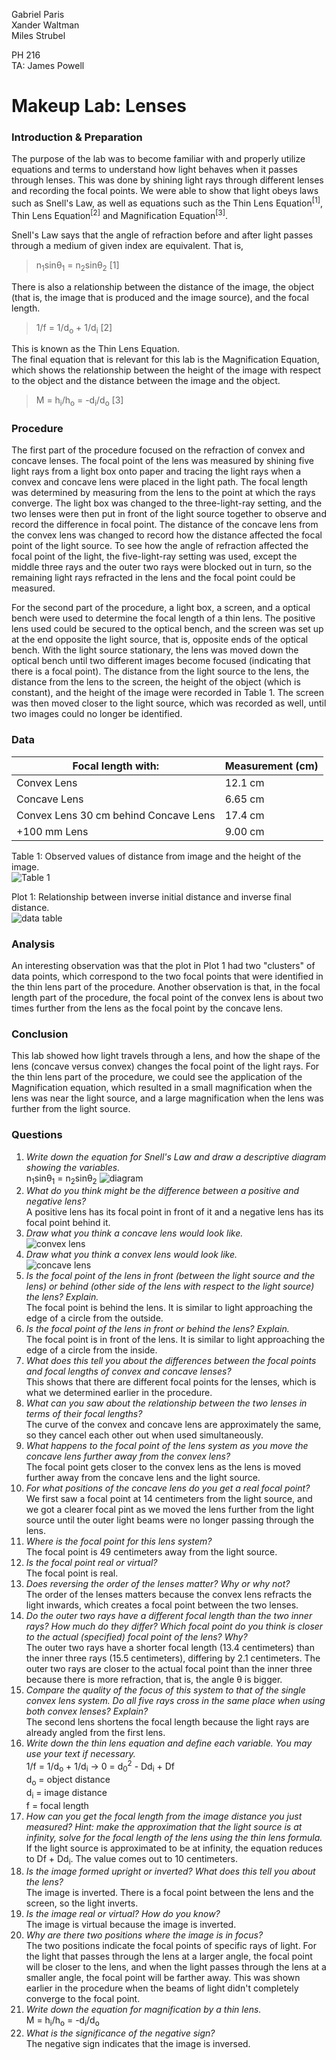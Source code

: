 Gabriel Paris  
Xander Waltman  
Miles Strubel  

PH 216  
TA: James Powell  

# Makeup Lab: Lenses

### Introduction & Preparation
The purpose of the lab was to become familiar with and properly utilize equations and terms to understand how light behaves when it passes through lenses. This was done by shining light rays through different lenses and recording the focal points. We were able to show that light obeys laws such as Snell's Law, as well as equations such as the Thin Lens Equation<sup>[1]</sup>, Thin Lens Equation<sup>[2]</sup> and Magnification Equation<sup>[3]</sup>.  

Snell's Law says that the angle of refraction before and after light passes through a medium of given index are equivalent. That is,  

>n<sub>1</sub>sin&theta;<sub>1</sub> = n<sub>2</sub>sin&theta;<sub>2</sub> [1]

There is also a relationship between the distance of the image, the object (that is, the image that is produced and the image source), and the focal length.  

>1/f = 1/d<sub>o</sub> + 1/d<sub>i</sub> [2]

This is known as the Thin Lens Equation.  
The final equation that is relevant for this lab is the Magnification Equation, which shows the relationship between the height of the image with respect to the object and the distance between the image and the object.  

>M = h<sub>i</sub>/h<sub>o</sub> = -d<sub>i</sub>/d<sub>o</sub> [3]
 

### Procedure  
The first part of the procedure focused on the refraction of convex and concave lenses. The focal point of the lens was measured by shining five light rays from a light box onto paper and tracing the light rays when a convex and concave lens were placed in the light path. The focal length was determined by measuring from the lens to the point at which the rays converge. The light box was changed to the three-light-ray setting, and the two lenses were then put in front of the light source together to observe and record the difference in focal point. The distance of the concave lens from the convex lens was changed to record how the distance affected the focal point of the light source. To see how the angle of refraction affected the focal point of the light, the five-light-ray setting was used, except the middle three rays and the outer two rays were blocked out in turn, so the remaining light rays refracted in the lens and the focal point could be measured.

For the second part of the procedure, a light box, a screen, and a optical bench were used to determine the focal length of a thin lens. The positive lens used could be secured to the optical bench, and the screen was set up at the end opposite the light source, that is, opposite ends of the optical bench. With the light source stationary, the lens was moved down the optical bench until two different images become focused (indicating that there is a focal point). The distance from the light source to the lens, the distance from the lens to the screen, the height of the object (which is constant), and the height of the image were recorded in Table 1. The screen was then moved closer to the light source, which was recorded as well, until two images could no longer be identified.  

### Data  
|Focal length with:| Measurement (cm)|
|---|---|
|Convex Lens| 12.1 cm|
|Concave Lens| 6.65 cm|
|Convex Lens 30 cm behind Concave Lens| 17.4 cm|
|+100 mm Lens| 9.00 cm|

Table 1: Observed values of distance from image and the height of the image.  
![Table 1](img/Table1Lenses.PNG)  

Plot 1: Relationship between inverse initial distance and inverse final distance.  
![data table](img/LensDataPLot.PNG)  

### Analysis  
An interesting observation was that the plot in Plot 1 had two "clusters" of data points, which correspond to the two focal points that were identified in the thin lens part of the procedure. Another observation is that, in the focal length part of the procedure, the focal point of the convex lens is about two times further from the lens as the focal point by the concave lens.  

### Conclusion  
This lab showed how light travels through a lens, and how the shape of the lens (concave versus convex) changes the focal point of the light rays. For the thin lens part of the procedure, we could see the application of the Magnification equation, which resulted in a small magnification when the lens was near the light source, and a large magnification when the lens was further from the light source.  

### Questions  
1. *Write down the equation for Snell's Law and draw a descriptive diagram showing the variables.*  
n<sub>1</sub>sin&theta;<sub>1</sub> = n<sub>2</sub>sin&theta;<sub>2</sub>
![diagram](img/LensEquationDiagram.PNG)
1. *What do you think might be the difference between a positive and negative lens?*  
A positive lens has its focal point in front of it and a negative lens has its focal point behind it.  
1. *Draw what you think a concave lens would look like.*  
![convex lens](img/ConcaveLensExample.PNG)
1. *Draw what you think a convex lens would look like.*  
![concave lens](img/ConvexLensExample.PNG)
1. *Is the focal point of the lens in front (between the light source and the lens) or behind (other side of the lens with respect to the light source) the lens? Explain.*  
The focal point is behind the lens. It is similar to light approaching the edge of a circle from the outside.
1. *Is the focal point of the lens in front or behind the lens? Explain.*  
The focal point is in front of the lens. It is similar to light approaching the edge of a circle from the inside.
1. *What does this tell you about the differences between the focal points and focal lengths of convex and concave lenses?*  
This shows that there are different focal points for the lenses, which is what we determined earlier in the procedure.
1. *What can you saw about the relationship between the two lenses in terms of their focal lengths?*  
The curve of the convex and concave lens are approximately the same, so they cancel each other out when used simultaneously.
1. *What happens to the focal point of the lens system as you move the concave lens further away from the convex lens?*  
The focal point gets closer to the convex lens as the lens is moved further away from the concave lens and the light source.
1. *For what positions of the concave lens do you get a real focal point?*  
We first saw a focal point at 14 centimeters from the light source, and we got a clearer focal pint as we moved the lens further from the light source until the outer light beams were no longer passing through the lens.
1. *Where is the focal point for this lens system?*  
The focal point is 49 centimeters away from the light source.
1. *Is the focal point real or virtual?*  
The focal point is real.
1. *Does reversing the order of the lenses matter? Why or why not?*  
The order of the lenses matters because the convex lens refracts the light inwards, which creates a focal point between the two lenses.
1. *Do the outer two rays have a different focal length than the two inner rays? How much do they differ? Which focal point do you think is closer to the actual (specified) focal point of the lens? Why?*  
The outer two rays have a shorter focal length (13.4 centimeters) than the inner three rays (15.5 centimeters), differing by 2.1 centimeters. The outer two rays are closer to the actual focal point than the inner three because there is more refraction, that is, the angle &theta; is bigger.
1. *Compare the quality of the focus of this system to that of the single convex lens system. Do all five rays cross in the same place when using both convex lenses? Explain?*  
The second lens shortens the focal length because the light rays are already angled from the first lens.
1. *Write down the thin lens equation and define each variable. You may use your text if necessary.*  
1/f = 1/d<sub>o</sub> + 1/d<sub>i</sub> &rarr; 0 = d<sub>0</sub><sup>2</sup> - Dd<sub>i</sub> + Df  
d<sub>o</sub> = object distance  
d<sub>i</sub> = image distance  
f = focal length  
1. *How can you get the focal length from the image distance you just measured? Hint: make the approximation that the light source is at infinity, solve for the focal length of the lens using the thin lens formula.*  
If the light source is approximated to be at infinity, the equation reduces to Df + Dd<sub>i</sub>. The value comes out to 10 centimeters.
1. *Is the image formed upright or inverted? What does this tell you about the lens?*  
The image is inverted. There is a focal point between the lens and the screen, so the light inverts.
1. *Is the image real or virtual? How do you know?*  
The image is virtual because the image is inverted.
1. *Why are there two positions where the image is in focus?*  
The two positions indicate the focal points of specific rays of light. For the light that passes through the lens at a larger angle, the focal point will be closer to the lens, and when the light passes through the lens at a smaller angle, the focal point will be farther away. This was shown earlier in the procedure when the beams of light didn't completely converge to the focal point.
1. *Write down the equation for magnification by a thin lens.*  
M = h<sub>i</sub>/h<sub>o</sub> = -d<sub>i</sub>/d<sub>o</sub>
1. *What is the significance of the negative sign?*  
The negative sign indicates that the image is inversed.
